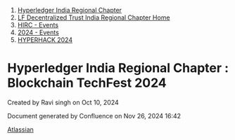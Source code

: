 1. [Hyperledger India Regional Chapter](index.html)
2. [LF Decentralized Trust India Regional Chapter Home](LF-Decentralized-Trust-India-Regional-Chapter-Home_19169282.html)
3. [HIRC - Events](HIRC---Events_19169346.html)
4. [2024 - Events](2024---Events_19171460.html)
5. [HYPERHACK 2024](HYPERHACK-2024_19171770.html)

# Hyperledger India Regional Chapter : Blockchain TechFest 2024

Created by Ravi singh on Oct 10, 2024

Document generated by Confluence on Nov 26, 2024 16:42

[Atlassian](http://www.atlassian.com/)

